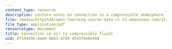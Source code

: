 ```yaml
---
content_type: resource
description: Lecture notes on convection in a compressible atmosphere.
file: /media/https%3A/open-learning-course-data-rc.s3.amazonaws.com/12-307-weather-and-climate-laboratory-spring-2009/6f19429bbee0d643af89d54370e8e468_convection_n_air.pdf
file_type: application/pdf
resourcetype: Document
title: Convection in air (a compressible fluid)
uid: 6f19429b-bee0-d643-af89-d54370e8e468
---
```

